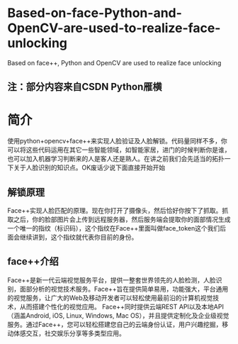 # Based-on-face-Python-and-OpenCV-are-used-to-realize-face-unlocking
Based on face++, Python and OpenCV are used to realize face unlocking
## 注：部分内容来自CSDN Python雁横
# 简介
使用python+opencv+face++来实现人脸验证及人脸解锁。代码量同样不多，你可以将这些代码运用在其它一些智能领域，如智能家居，进门的时候判断你是谁，也可以加入机器学习判断来的人是客人还是熟人。在讲之前我们会先适当的拓扑一下关于人脸识别的知识点。OK废话少说下面直接开始开始
## 解锁原理
Face++实现人脸匹配的原理。现在你打开了摄像头，然后恰好你按下了抓取。抓取之后，你的脸部图片会上传到远程服务器，然后服务端会提取你的面部情况生成一个唯一的指纹（标识码），这个指纹在Face++里面叫做face_token这个我们后面会继续讲到，这个指纹就代表你目前的身份。
## face++介绍
Face++是新一代云端视觉服务平台，提供一整套世界领先的人脸检测，人脸识别，面部分析的视觉技术服务。Face++旨在提供简单易用，功能强大，平台通用的视觉服务，让广大的Web及移动开发者可以轻松使用最前沿的计算机视觉技术，从而搭建个性化的视觉应用。 Face++同时提供云端REST API以及本地API（涵盖Android, iOS, Linux, Windows, Mac OS），并且提供定制化及企业级视觉服务。通过Face++，您可以轻松搭建您自己的云端身份认证，用户兴趣挖掘，移动体感交互，社交娱乐分享等多类型应用。
